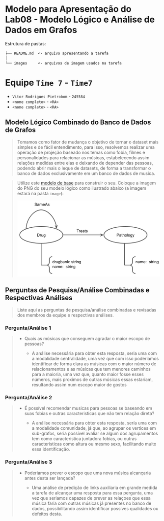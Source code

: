 # Modelo para Apresentação do Lab08 - Modelo Lógico e Análise de Dados em Grafos

Estrutura de pastas:

~~~
├── README.md  <- arquivo apresentando a tarefa
│
└── images     <- arquivos de imagem usados na tarefa
~~~

# Equipe `Time 7` - `Time7`
* `Vitor Rodrigues Pietrobom` - `245584`
* `<nome completo>` - `<RA>`
* `<nome completo>` - `<RA>`

## Modelo Lógico Combinado do Banco de Dados de Grafos
> Tomamos como fator de mudança o objetivo de tornar o dataset mais simples e de fácil entendimento, para isso, resolvemos realizar uma operação de projeção baseado nos temas como fobia, filmes e personalidades para relacionar as músicas, estabelecendo assim relações medidas entre elas e deixando de depender das pessoas, podendo abrir mais o leque de datasets, de forma a transformar o banco de dados exclusivamente em um banco de dados de musica.


> Utilize este [modelo de base](https://docs.google.com/presentation/d/10RN7bDKUka_Ro2_41WyEE76Wxm4AioiJOrsh6BRY3Kk/edit?usp=sharing) para construir o seu.
> Coloque a imagem do PNG do seu modelo lógico como ilustrado abaixo (a imagem estará na pasta `image`):
>
> ![Modelo Lógico de Grafos](images/modelo-logico-grafos.png)

## Perguntas de Pesquisa/Análise Combinadas e Respectivas Análises

> Liste aqui as perguntas de pesquisa/análise combinadas e revisadas dos membros da equipe e respectivas análises.
>
### Pergunta/Análise 1
> * Quais as músicas que conseguem agradar o maior escopo de pessoas?
>   
>   * A análise necessária para obter esta resposta, seria uma com a modalidade centralidade, uma vez que com isso poderiamos identificar de forma clara as músicas com o maior número de relacionamentos e as músicas que tem menores caminhos para a maioria, uma vez que, quanto maior fosse esses números, mais proximos de outras músicas essas estariam, resultando assim num escopo maior de gostos 

### Pergunta/Análise 2
> * É possível recomendar musicas para pessoas se baseando em suas fobias e outras caracteristicas que não tem relação direta?
>   
>   * A análise necessária para obter esta resposta, sería uma com a modalidade comunidade, já que, ao agrupar os vertices em sub-grafos, seria possível avaliar se algum dos agrupamentos tem como caracteristica juntadora fobias, ou outras caracteristicas como altura ou mesmo sexo, facilitando muito essa identificação.

### Pergunta/Análise 3
> * Poderiamos prever o escopo que uma nova música alcançaria antes desta ser lançada?
>   
>   * Uma análise de predição de links auxiliaria em grande medida a tarefa de alcançar uma resposta para essa pergunta, uma vez que seriamos capazes de prever as relaçoes que essa música faria com outras músicas já presentes no banco de dados, possíbilitando assim identificar possíves qualidades ou defeitos desta.
